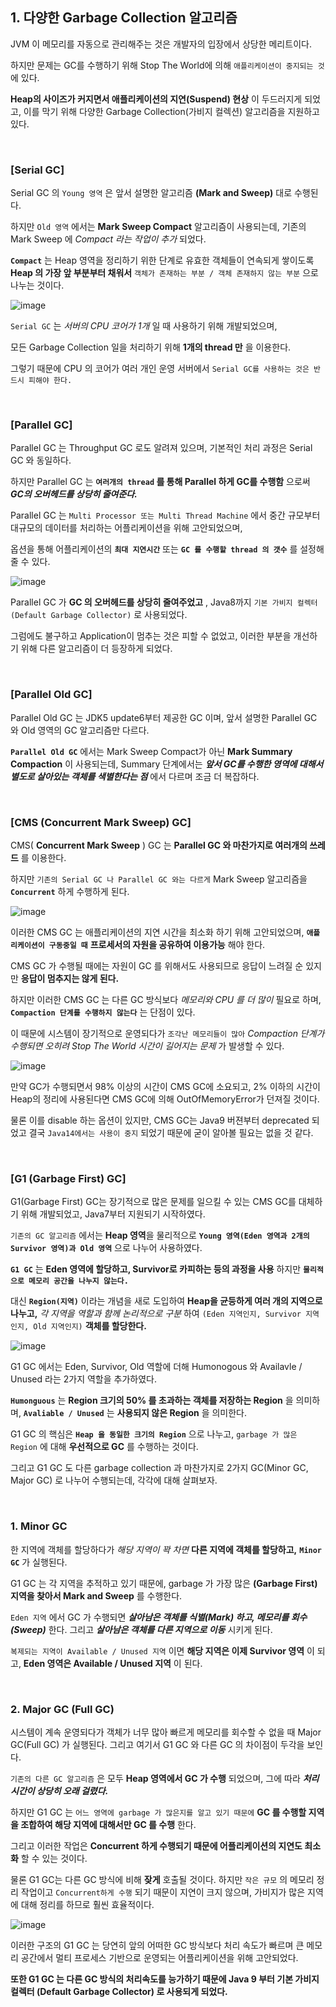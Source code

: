 ## 1. 다양한 Garbage Collection 알고리즘

JVM 이 메모리를 자동으로 관리해주는 것은 개발자의 입장에서 상당한 메리트이다. 

하지만 문제는 GC를 수행하기 위해 Stop The World에 의해 `애플리케이션이 중지되는 것` 에 있다. 

**Heap의 사이즈가 커지면서 애플리케이션의 지연(Suspend) 현상** 이 두드러지게 되었고, 이를 막기 위해 다양한 Garbage Collection(가비지 컬렉션) 알고리즘을 지원하고 있다. 

<br>

### [Serial GC]

Serial GC 의 `Young 영역` 은 앞서 설명한 알고리즘 **(Mark and Sweep)** 대로 수행된다.

하지만 `Old 영역` 에서는 **Mark Sweep Compact** 알고리즘이 사용되는데, 기존의 Mark Sweep 에 *Compact 라는 작업이 추가* 되었다.

**`Compact`** 는 Heap 영역을 정리하기 위한 단계로 유효한 객체들이 연속되게 쌓이도록 **Heap 의 가장 앞 부분부터 채워서** `객체가 존재하는 부분 / 객체 존재하지 않는 부분` 으로 나누는 것이다.

![image](https://github.com/lielocks/WIL/assets/107406265/54014e88-e562-471b-a7d3-cb38b63972c2)

`Serial GC` 는 *서버의 CPU 코어가 1개* 일 때 사용하기 위해 개발되었으며, 

모든 Garbage Collection 일을 처리하기 위해 **1개의 thread 만** 을 이용한다.

그렇기 때문에 CPU 의 코어가 여러 개인 운영 서버에서 `Serial GC를 사용하는 것은 반드시 피해야 한다.`

<br>

### [Parallel GC]

Parallel GC 는 Throughput GC 로도 알려져 있으며, 기본적인 처리 과정은 Serial GC 와 동일하다.

하지만 Parallel GC 는 **`여러개의 thread` 를 통해 Parallel 하게 GC를 수행함** 으로써 ***GC의 오버헤드를 상당히 줄여준다.***

Parallel GC 는 `Multi Processor 또는 Multi Thread Machine` 에서 중간 규모부터 대규모의 데이터를 처리하는 어플리케이션을 위해 고안되었으며,

옵션을 통해 어플리케이션의 **`최대 지연시간`** 또는 **`GC 를 수행할 thread 의 갯수`** 를 설정해줄 수 있다.

![image](https://github.com/lielocks/WIL/assets/107406265/5a891266-981f-4542-92a8-078c6d84eaaa)

Parallel GC 가 **GC 의 오버헤드를 상당히 줄여주었고** , Java8까지 `기본 가비지 컬렉터(Default Garbage Collector)` 로 사용되었다. 

그럼에도 불구하고 Application이 멈추는 것은 피할 수 없었고, 이러한 부분을 개선하기 위해 다른 알고리즘이 더 등장하게 되었다.

<br>

### [Parallel Old GC]

Parallel Old GC 는 JDK5 update6부터 제공한 GC 이며, 앞서 설명한 Parallel GC 와 Old 영역의 GC 알고리즘만 다르다. 

**`Parallel Old GC`** 에서는 Mark Sweep Compact가 아닌 **Mark Summary Compaction** 이 사용되는데, Summary 단계에서는 ***앞서 GC를 수행한 영역에 대해서 별도로 살아있는 객체를 색별한다는 점*** 에서 다르며 조금 더 복잡하다.

<br>

### [CMS (Concurrent Mark Sweep) GC]

CMS( **Concurrent Mark Sweep** ) GC 는 **Parallel GC 와 마찬가지로 여러개의 쓰레드** 를 이용한다.

하지만 `기존의 Serial GC 나 Parallel GC 와는 다르게` Mark Sweep 알고리즘을 **`Concurrent`** 하게 수행하게 된다.

![image](https://github.com/lielocks/WIL/assets/107406265/ab448a71-83bc-432e-967f-40b0611bd421)

이러한 CMS GC 는 애플리케이션의 지연 시간을 최소화 하기 위해 고안되었으며, **`애플리케이션이 구동중일 때`** **프로세서의 자원을 공유하여 이용가능** 해야 한다. 

CMS GC 가 수행될 때에는 자원이 GC 를 위해서도 사용되므로 응답이 느려질 순 있지만 **응답이 멈추지는 않게 된다.**

하지만 이러한 CMS GC 는 다른 GC 방식보다 *메모리와 CPU 를 더 많이* 필요로 하며, 
**`Compaction 단계를 수행하지 않는다`** 는 단점이 있다.

이 때문에 시스템이 장기적으로 운영되다가 `조각난 메모리들이 많아` *Compaction 단계가 수행되면 오히려 Stop The World 시간이 길어지는 문제* 가 발생할 수 있다.

![image](https://github.com/lielocks/WIL/assets/107406265/67a013f0-69fd-494a-ba26-23f8ba5fd224)

만약 GC가 수행되면서 98% 이상의 시간이 CMS GC에 소요되고, 2% 이하의 시간이 Heap의 정리에 사용된다면 CMS GC에 의해 OutOfMemoryError가 던져질 것이다. 

물론 이를 disable 하는 옵션이 있지만, CMS GC는 Java9 버젼부터 deprecated 되었고 결국 `Java14에서는 사용이 중지` 되었기 때문에 굳이 알아볼 필요는 없을 것 같다.

<br>

### [G1 (Garbage First) GC]

G1(Garbage First) GC는 장기적으로 많은 문제를 일으킬 수 있는 CMS GC를 대체하기 위해 개발되었고, Java7부터 지원되기 시작하였다.

`기존의 GC 알고리즘` 에서는 **Heap 영역**을 물리적으로 **`Young 영역(Eden 영역과 2개의 Survivor 영역)과 Old 영역`** 으로 나누어 사용하였다. 

**`G1 GC`** 는 **Eden 영역에 할당하고, Survivor로 카피하는 등의 과정을 사용** 하지만 **`물리적으로 메모리 공간을 나누지 않는다.`** 

대신 **`Region(지역)`** 이라는 개념을 새로 도입하여 **Heap을 균등하게 여러 개의 지역으로 나누고,** *각 지역을 역할과 함께 논리적으로 구분* 하여 `(Eden 지역인지, Survivor 지역인지, Old 지역인지)` **객체를 할당한다.**

![image](https://github.com/lielocks/WIL/assets/107406265/7c1c6227-1c17-47a2-8878-3e40629316f8)

G1 GC 에서는 Eden, Survivor, Old 역할에 더해 Humonogous 와 Availavle / Unused 라는 2가지 역할을 추가하였다.

**`Humonguous`** 는 **Region 크기의 50% 를 초과하는 객체를 저장하는 Region** 을 의미하며,
**`Avaliable / Unused`** 는 **사용되지 않은 Region** 을 의미한다.

G1 GC 의 핵심은 **`Heap 을 동일한 크기의 Region`** 으로 나누고, `garbage 가 많은 Region` 에 대해 **우선적으로 GC** 를 수행하는 것이다.

그리고 G1 GC 도 다른 garbage collection 과 마찬가지로 2가지 GC(Minor GC, Major GC) 로 나누어 수행되는데, 각각에 대해 살펴보자.

<br>

### 1. Minor GC

한 지역에 객체를 할당하다가 *해당 지역이 꽉 차면* **다른 지역에 객체를 할당하고,** **`Minor GC`** 가 실행된다.

G1 GC 는 각 지역을 추적하고 있기 때문에, garbage 가 가장 많은 **(Garbage First) 지역을 찾아서 Mark and Sweep** 를 수행한다.

`Eden 지역` 에서 GC 가 수행되면 ***살아남은 객체를 식별(Mark) 하고, 메모리를 회수(Sweep)*** 한다.
그리고 ***살아남은 객체를 다른 지역으로 이동*** 시키게 된다.

`복제되는 지역이 Available / Unused 지역` 이면 **해당 지역은 이제 Survivor 영역** 이 되고, **Eden 영역은 Available / Unused 지역** 이 된다.

<br>

### 2. Major GC (Full GC)

시스템이 계속 운영되다가 객체가 너무 많아 빠르게 메모리를 회수할 수 없을 때 Major GC(Full GC) 가 실행된다. 그리고 여기서 G1 GC 와 다른 GC 의 차이점이 두각을 보인다.

`기존의 다른 GC 알고리즘` 은 모두 **Heap 영역에서 GC 가 수행** 되었으며, 그에 따라 ***처리 시간이 상당히 오래 걸렸다.*** 

하지만 G1 GC 는 `어느 영역에 garbage 가 많은지를 알고 있기 때문에` **GC 를 수행할 지역을 조합하여 해당 지역에 대해서만 GC 를 수행** 한다.

그리고 이러한 작업은 **Concurrent 하게 수행되기 때문에 어플리케이션의 지연도 최소화** 할 수 있는 것이다.

물론 G1 GC는 다른 GC 방식에 비해 **잦게** 호출될 것이다. 
하지만 `작은 규모` 의 메모리 정리 작업이고 `Concurrent하게 수행` 되기 때문이 지연이 크지 않으며, 가비지가 많은 지역에 대해 정리를 하므로 훨씬 효율적이다.

![image](https://github.com/lielocks/WIL/assets/107406265/ded7f620-4eac-44d7-82bc-4bf09d52cdc1)

이러한 구조의 G1 GC 는 당연히 앞의 어떠한 GC 방식보다 처리 속도가 빠르며 큰 메모리 공간에서 멀티 프로세스 기반으로 운영되는 어플리케이션을 위해 고안되었다.

**또한 G1 GC 는 다른 GC 방식의 처리속도를 능가하기 때문에 Java 9 부터 기본 가비지 컬렉터 (Default Garbage Collector) 로 사용되게 되었다.**



